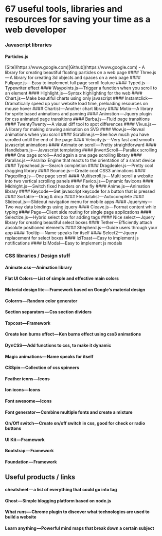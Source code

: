 # 67 useful tools, libraries and resources for saving your time as a web developer

### Javascript libraries

<h4>Particles.js</h4>[Site](https://www.google.com)[Github](https://www.google.com) - A library for creating beautiful floating particles on a web page
#### Three.js
 — A library for creating 3d objects and spaces on a web page
#### Fullpage.js — Easy to implement full page scroll feature
#### Typed.js — Typewriter effect
#### Waypoints.js — Trigger a function when you scroll to an element
#### Highlight.js — Syntax highlighting for the web
#### Chart.js — Make beautiful charts using only javascript
#### Instantclick — Dramatically speed up your website load time, preloading resources on mouse hover
#### Chartist — Another chart library
#### Motio — A library for sprite based animations and panning
#### Animstion — Jquery plugin for css animated page transitions
#### Barba.js — Fluid page transitions
#### TwentyTwenty — A visual diff tool to spot differences
#### Vivus.js — A library for making drawing animation on SVG
#### Wow.js — Reveal animations when you scroll
#### Scrolline.js — See how much you have scrolled untill the end of the page
#### Velocity.js — Very fast and smooth javascript animations
#### Animate on scroll — Pretty straightforward
#### Handlebars.js — Javascript templating
#### jInvertScroll — Parallax scrolling
#### One page scroll — And again a one page scrolling library
#### Parallax.js — Parallax Engine that reacts to the orientation of a smart device
#### Typeahead.js — Search completion
#### Dragdealer.js — Pretty cool dragging library
#### Bounce.js — Create cool CSS3 animations
#### Pagepiling.js — One page scroll
#### Multiscroll.js — Multi scroll a website into two vertical scrolling panels
#### Favico.js — Dynamic favicons
#### Midnight.js — Switch fixed headers on the fly
#### Anime.js — Animation library
#### Keycode — Get javascript keycode for a button that is pressed
#### Sortable — Drag & drop
#### Flexdatalist — Autocomplete
#### Slideout.js — Slideout navigation menu for mobile apps
#### Jquerymy — Two way data bindings using jquery
#### Cleave.js — Format content while typing
#### Page — Client side routing for single page applications
#### Selectize.js — Hybrid select box for adding tags
#### Nice select — Jquery library for creating beautiful select boxes
#### Tether — Efficiently attach absolute positioned elements
#### Shepherd.js — Guide users through your app
#### Tooltip — Name speaks for itself
#### Select2 — Jquery replacement for select boxes
#### IziToast — Easy to implement js notifications
#### IziModal — Easy to implement js modals

### CSS libraries / Design stuff

#### Animate.css — Animation library
#### Flat UI Colors — List of simple and effective main colors
#### Material design lite — Framework based on Google’s material design
#### Colorrrs — Random color generator
#### Section separators — Css section dividers
#### Topcoat — Framework
#### Create ken burns effect — Ken burns effect using css3 animations
#### DynCSS — Add functions to css, to make it dynamic
#### Magic animations — Name speaks for itself
#### CSSpin — Collection of css spinners
#### Feather icons — Icons
#### Ion icons — Icons
#### Font awesome — Icons
#### Font generator — Combine multiple fonts and create a mixture
#### On/Off switch — Create on/off switch in css, good for check or radio buttons
#### UI Kit — Framework
#### Bootstrap — Framework
#### Foundation — Framework

## Useful products / links
#### <head> cheatsheet — a list of everything that could go into <head> tag
#### Ghost — Simple blogging platform based on node.js
#### What runs — Chrome plugin to discover what technologies are used to build a website
#### Learn anything — Powerful mind maps that break down a certain subject

